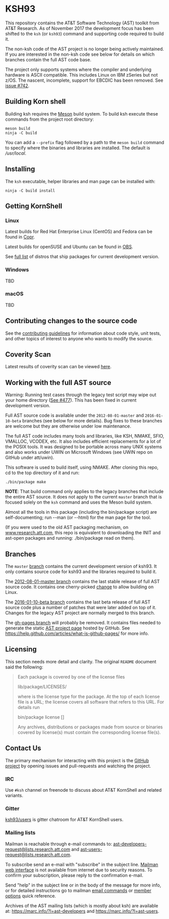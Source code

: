 # KSH93

This repository contains the AT&amp;T Software Technology (AST) toolkit
from AT&amp;T Research.  As of November 2017 the development focus has
been shifted to the `ksh` (or `ksh93`) command and supporting code required
to build it.

The non-ksh code of the AST project is no longer being actively
maintained. If you are interested in the non-ksh code see below for
details on which branches contain the full AST code base.

The project only supports systems where the compiler and underlying
hardware is ASCII compatible. This includes Linux on IBM zSeries but not
z/OS. The nascent, incomplete, support for EBCDIC has been removed. See
[issue #742](https://github.com/att/ast/issues/742).

## Building Korn shell

Building ksh requires the [Meson](http://mesonbuild.com/) build system. To
build ksh execute these commands from the project root directory:

```
meson build
ninja -C build
```

You can add a `--prefix` flag followed by a path to the `meson build` command
to specify where the binaries and libraries are installed. The default is
*/usr/local*.

## Installing

The `ksh` executable, helper libraries and man page can be installed with:

```
ninja -C build install
```

## Getting KornShell

### Linux
Latest builds for Red Hat Enterprise Linux (CentOS) and Fedora can be found in
[Copr](https://copr.fedorainfracloud.org/coprs/g/ksh/latest/).

Latest builds for openSUSE and Ubuntu can be found in
[OBS](https://build.opensuse.org/project/show/shells:ksh:new:latest).

See [full list](https://github.com/att/ast/wiki/Packages-for-Linux) of distros
that ship packages for current development version.

### Windows
TBD

### macOS
TBD


## Contributing changes to the source code

See the
[contributing guidelines](https://github.com/att/ast/blob/master/CONTRIBUTING.md)
for information about code style, unit tests, and other topics of interest
to anyone who wants to modify the source.


## Coverity Scan

Latest results of coverity scan can be viewed [here](https://scan.coverity.com/projects/ksh).

## Working with the full AST source

Warning: Running test cases through the legacy test script may wipe out your home directory
([See #477](https://github.com/att/ast/issues/477)). This has been fixed in current
development version.

Full AST source code is available under the `2012-08-01-master` and
`2016-01-10-beta` branches (see below for more details). Bug fixes to
these branches are welcome but they are otherwise under low maintenance.

The full AST code includes many tools and libraries, like KSH, NMAKE, SFIO,
VMALLOC, VCODEX, etc. It also includes efficient replacements for a
lot of the POSIX tools.  It was designed to be portable across many UNIX
systems and also works under UWIN on Microsoft Windows (see UWIN repo on
GitHub under att/uwin).

This software is used to build itself, using NMAKE.
After cloning this repo, cd to the top directory of it and run:

```
./bin/package make
```

__NOTE__: That build command only applies to the legacy branches that include
the entire AST source. It does not apply to the current `master` branch that
is focused solely on the `ksh` command and uses the Meson build system.


Almost all the tools in this package (including the bin/package script) are
self-documenting; run <tool> --man (or --html) for the man page for the tool.

(If you were used to the old AST packaging mechanism, on www.research.att.com,
this repo is equivalent to downloading the INIT and ast-open packages and
running: ./bin/package read on them).

## Branches

The `master` [branch](https://github.com/att/ast/commits/master) contains
the current development version of ksh93. It only contains source code
for ksh93 and the libraries required to build it.

The [2012-08-01-master branch](https://github.com/att/ast/commits/2012-08-01-master)
contains the last stable release of
full AST source code. It contains one cherry-picked
[change](https://github.com/att/ast/commit/e79c29295092fe2b2282d134e2b7cce32ec9dcac)
to allow building on Linux.

The [2016-01-10-beta branch](https://github.com/att/ast/commits/2016-01-10-beta) contains
the last beta release of full AST source code plus a number of patches
that were later added on top of it. Changes for the legacy AST project are
normally merged to this branch.

The [gh-pages branch](https://github.com/att/ast/commits/gh-pages)
will probably be removed. It contains files needed to generate the static
[AST project page](https://att.github.io/ast/) hosted by GitHub. See
https://help.github.com/articles/what-is-github-pages/ for more info.

## Licensing

This section needs more detail and clarity. The original `README` document
said the following:

> Each package is covered by one of the license files
>
>   lib/package/LICENSES/<license>
>
> where <license> is the license type for the package.  At the top
> of each license file is a URL; the license covers all software that
> refers to this URL. For details run
>
>   bin/package license [<package>]
>
> Any archives, distributions or packages made from source or
> binaries covered by license(s) must contain the corresponding
> license file(s).

## Contact Us

The primary mechanism for interacting with this project is the [GitHub
project](https://github.com/att/ast/) by opening issues and pull-requests
and watching the project.

### IRC
Use `#ksh` channel on freenode to discuss about AT&T KornShell and related variants.

### Gitter
[ksh93/users](https://gitter.im/ksh93/users) is gitter chatroom for AT&T KornShell users.

### Mailing lists
Mailman is reachable through e-mail commands to:
<ast-developers-request@lists.research.att.com> and 
<ast-users-request@lists.research.att.com>.

To subscribe send an e-mail with "subscribe" in the subject line.
[Mailman web interface](http://lists.research.att.com) is not available from internet due
to security reasons. To confirm your subscription, please reply to the confirmation
e-mail.

Send "help" in the subject line or in the body of the message for more info, or for
detailed instructions go to mailman 
[email commands](http://www.list.org/mailman-member/node41.html) or
[member options](http://www.list.org/mailman-member/node42.html) quick reference.

Archives of the AST mailing lists (which is mostly about ksh) are available at:
https://marc.info/?l=ast-developers and https://marc.info/?l=ast-users.
